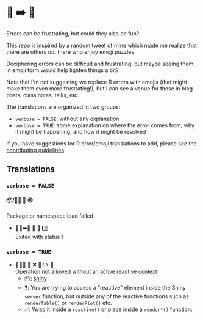 # 😤 ➡️ 🤣

Errors can be frustrating, but could they also be fun?

This repo is inspired by a [random tweet](https://twitter.com/minebocek/status/1035377949036486656) of mine which made me realize that there are others out there who enjoy emoji puzzles.

Deciphering errors can be difficult and frustrating, but maybe seeing them in emoji form would help lighten things a bit?

Note that I'm not suggesting we replace R errors with emojis (that might make them even more frustrating!), but I can see a venue for these in blog posts, class notes, talks, etc.

The translations are organized in two groups:

- `verbose = FALSE`: without any explanation
- `verbose = TRUE`: some explanation on where the error comes from, why it might be happening, and how it might be resolved

If you have suggestions for R error/emoji translations to add, please see the [contributing guidelines](CONTRIBUTE.md).

## Translations

### `verbose = FALSE`

#### 📦/📛🌌 🚚 ☹️  
Package or namespace load failed

- 🚶‍♂️⬅️🚪  🔱  👑  1️⃣  
Exited with status 1

### `verbose = TRUE`

- 👩‍⚕️🔪 🚫 ❌ 🏃‍↔️ 📖  
Operation not allowed without an active reactive context
    - 📦: [shiny](http://shiny.rstudio.com/)
    - ❓: You are trying to access a "reactive" element inside the Shiny `server` function, but outside any of the reactive functions such as `renderTable()` or `renderPlot()` etc.
    - ✅: Wrap it inside a `reactive()` or place inside a `render*()` function.
